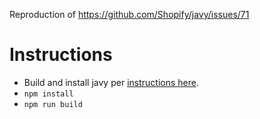 Reproduction of https://github.com/Shopify/javy/issues/71

# Instructions

* Build and install javy per [instructions here](https://github.com/Shopify/javy).
* `npm install`
* `npm run build`
